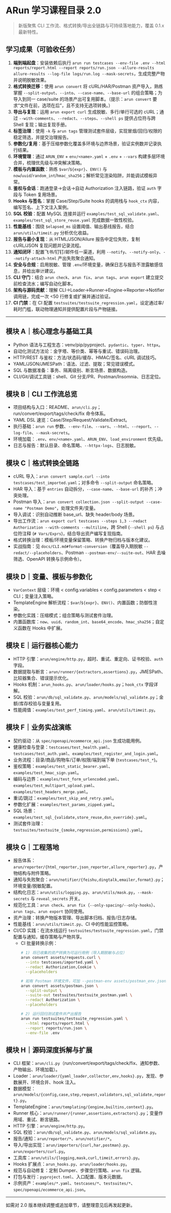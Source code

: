 # ARun 学习课程目录 2.0

> 新版聚焦 CLI 工作流、格式转换/导出全链路与可持续落地能力，覆盖 0.1.x 最新特性。

## 学习成果（可验收任务）
1. **端到端起盘**：安装依赖后执行 `arun run testcases --env-file .env --html reports/report.html --report reports/run.json --allure-results allure-results --log-file logs/run.log --mask-secrets`，生成完整产物并说明脱敏效果。
2. **格式转换迁移**：使用 `arun convert` 将 cURL/HAR/Postman 资产导入，熟练掌握 `--split-output`、`--into`、`--case-name`、`--base-url` 的组合策略；为导入到同一 case/suite 的场景产出可复用脚本。（提示：`arun convert` 要求“文件在前，选项在后”，且不支持无选项转换。）
3. **导出与复现**：运用 `arun export curl` 生成脱敏、多行/单行可选的 cURL；通过 `--with-comments`、`--redact`、`--steps`、`--shell ps` 提供占位符与跨 Shell 复现；输出复现手册。
4. **标签治理**：使用 `-k` 与 `arun tags` 管理测试套件层级，实现冒烟/回归/权限的稳定筛选，并提交治理报告。
5. **参数化/复用**：基于压缩参数化覆盖多环境与边界场景，验证实例数并记录执行结果。
6. **环境管理**：通过 `ARUN_ENV` + `env/<name>.yaml` + `.env` + `--vars` 构建多层环境合并，梳理优先级与冲突解决策略。
7. **模板与内置函数**：熟练 `$var`/`${expr}`、`ENV()` 与 `now`/`uuid`/`random_int`/`hmac_sha256`；解析常见渲染陷阱，并能调试模板异常。
8. **鉴权与会话**：跑通登录→会话→自动 Authorization 注入链路，验证 `auth` 字段与 Token 复用场景。
9. **Hooks 与签名**：掌握 Case/Step/Suite hooks 的调用栈与 `hook_ctx` 内容，编写签名、上下文注入案例。
10. **SQL 校验**：配置 MySQL 连接并运行 `examples/test_sql_validate.yaml`、`examples/test_sql_store_reuse.yaml` 完成数据一致性校验。
11. **性能基线**：围绕 `$elapsed_ms` 设置阈值、输出基线报告，结合 `arun/utils/timeit.py` 分析优化收益。
12. **报告与最小复现**：从 HTML/JSON/Allure 报告中定位失败，复制 cURL/JSON 复现问题并记录流程。
13. **通知闭环**：配置飞书/钉钉/邮件任一渠道，利用 `--notify`、`--notify-only`、`--notify-attach-html` 产出失败聚合通知。
14. **安全与合规**：启用脱敏、管理 `.env`/环境变量，确保日志与报告不泄露敏感信息，并给出审计建议。
15. **CLI 守门**：结合 `arun check`、`arun fix`、`arun tags`、`arun export` 建立提交前检查流水；编写自动化脚本。
16. **架构与源码贡献**：理解 CLI→Loader→Runner→Engine→Reporter→Notifier 调用链，完成一次 <50 行修复或扩展并通过验证。
17. **CI 门禁**：在 CI 配置 `testsuites/testsuite_regression.yaml`，设定通过率/耗时门槛，联动物理通知并提供配置片段与产物链接。

---

## 模块 A｜核心理念与基础工具
- Python 语法与工程生态：venv/pip/pyproject、`pydantic`、`typer`、`httpx`。
- 自动化测试方法论：金字塔、等价类、幂等与重试、错误码治理。
- HTTP/REST 与鉴权：方法/状态码/缓存、HMAC/签名、cURL 调试技巧。
- YAML/JSON/JMESPath：语法、过滤、提取；常见错误模式。
- SQL 与数据准备：事务、隔离级别、断言场景、数据构造。
- CLI/Git/调试工具链：shell、Git 分支/PR、Postman/Insomnia、日志定位。

## 模块 B｜CLI 工作流总览
- 项目结构与入口：README、`arun/cli.py`；run/convert/export/tags/check/fix 命令体系。
- YAML DSL 速览：Case/Step/Request/Validate/Extract。
- 执行基础：`arun run` 参数、`--env-file`、`--vars`、`--html`、`--report`、`--log-file`、`--mask-secrets`。
- 环境加载：`.env`、`env/<name>.yaml`、`ARUN_ENV`、`load_environment` 优先级。
- 日志与报告：默认目录、命名策略、`--httpx-logs`、日志脱敏。

## 模块 C｜格式转换全链路
- cURL 导入：`arun convert sample.curl --into testcases/test_imported.yaml`；对多命令 `--split-output` 命名策略。
- HAR 导入：基于 `entries` 自动拆分，`--case-name`、`--base-url` 的补齐；冲突处理。
- Postman 导入：`arun convert collection.json --split-output --case-name "Postman Demo"`，处理文件夹/变量。
- 导入调试：识别自动推断 base_url、缺失 header/body 场景。
- 导出工作流：`arun export curl testcases --steps 1,3 --redact Authorization --with-comments --multiline`，跨 Shell (`--shell ps`) 与占位符注释 (`# Vars/Exprs`)，结合导出资产编写复现指南。
- 格式转换治理：模板/环境变量保留策略、转换产物归档与版本化建议。
- 实战指南：见 `docs/CLI.md#format-conversion`（覆盖导入期脱敏 `--redact/--placeholders`、Postman `--postman-env/--suite-out`、HAR 去噪筛选、OpenAPI 转换与示例命令）。

## 模块 D｜变量、模板与参数化
- `VarContext` 层级：环境 < config.variables < config.parameters < step < CLI；变量注入策略。
- TemplateEngine 解析流程：`$var`/`${expr}`、`ENV()`、内置函数；防御性渲染。
- 参数化实践：压缩模式；组合策略与测试套件治理。
- 内置函数库：`now`、`uuid`、`random_int`、`base64_encode`、`hmac_sha256`；自定义函数在 Hooks 中扩展。

## 模块 E｜运行器核心能力
- HTTP 引擎：`arun/engine/http.py`，超时、重试、重定向、证书校验、`auth` 字段。
- 数据提取与断言：`arun/runner/{extractors,assertions}.py`，JMESPath、比较器集合、错误提示优化。
- Hooks 机制：`arun_hooks.py`、`arun/loader/hooks.py`；`hook_ctx` 字段详解。
- SQL 校验：`arun/db/sql_validate.py`、`arun/models/sql_validate.py`；金额/库存校验与变量复用。
- 性能阈值：`examples/test_perf_timing.yaml`、`arun/utils/timeit.py`。

## 模块 F｜业务实战演练
- 契约驱动：从 `spec/openapi/ecommerce_api.json` 生成功能用例。
- 健康检查与登录：`testcases/test_health.yaml`、`testcases/test_auth.yaml`、`examples/test_register_and_login.yaml`。
- 业务流程：目录/商品/购物车/订单/权限/端到端下单 (`testcases/test_*`)。
- 鉴权策略：`examples/test_static_bearer.yaml`、`examples/test_hmac_sign.yaml`。
- 编码与边界：`examples/test_form_urlencoded.yaml`、`examples/test_multipart_upload.yaml`、`examples/test_headers_merge.yaml`。
- 重试/跳过：`examples/test_skip_and_retry.yaml`。
- 参数化扩展：`examples/test_params_zipped.yaml`。
- SQL 场景：`examples/test_sql_{validate,store_reuse,dsn_override}.yaml`。
- 测试套件治理：`testsuites/testsuite_{smoke,regression,permissions}.yaml`。

## 模块 G｜工程落地
- 报告体系：`arun/reporter/{html_reporter,json_reporter,allure_reporter}.py`，产物结构与附件策略。
- 通知与失败聚合：`arun/notifier/{feishu,dingtalk,emailer,format}.py`；环境变量/脱敏配置。
- 结构化日志：`arun/utils/logging.py`、`arun/utils/mask.py`，`--mask-secrets` 与 `reveal_secrets` 开关。
- 规范化工具：`arun check`、`arun fix`（`--only-spacing/--only-hooks`）、`arun tags`、`arun export` 协同使用。
- 资产治理：转换产物版本管理、导出脚本归档、报告/日志存储。
- 性能基线：`arun/utils/timeit.py`、CI 中的性能监控策略。
- CI/CD 实践：在流水线运行 `testsuites/testsuite_regression.yaml`，门禁配置与通知，缓存策略与产物共享。
  - CI 批量转换示例：
    ```bash
    # 1) 将已收集的资产转换为可运行用例（导入期脱敏与占位）
    arun convert assets/requests.curl \
      --into testcases/imported.yaml \
      --redact Authorization,Cookie \
      --placeholders

    # 如有 Postman 环境文件，可加 --postman-env assets/postman_env.json；否则可省略
    arun convert assets/postman.json \
      --split-output \
      --suite-out testsuites/testsuite_postman.yaml \
      --redact Authorization \
      --placeholders

    # 2) 运行回归测试套件并产出报告
    arun run testsuites/testsuite_regression.yaml \
      --html reports/report.html \
      --report reports/run.json \
      --env-file .env
    ```

## 模块 H｜源码深度拆解与扩展
- CLI 框架：`arun/cli.py`（run/convert/export/tags/check/fix、通知参数、产物输出、环境加载）。
- Loader：`arun/loader/{yaml_loader,collector,env,hooks}.py`，发现、参数展开、环境合并、hook 注入。
- 数据模型：`arun/models/{config,case,step,request,validators,sql_validate,report}.py`。
- TemplateEngine：`arun/templating/{engine,builtins,context}.py`。
- Runner 核心：`arun/runner/{runner,assertions,extractors}.py`；变量作用域、重试、断言链路。
- HTTP 引擎：`arun/engine/http.py`。
- SQL 校验：`arun/db/sql_validate.py`、`arun/models/sql_validate.py`。
- 报告/通知：`arun/reporter/*`、`arun/notifier/*`。
- 导入/导出实现：`arun/importers/{curl,har,postman}.py`、`arun/exporters/curl.py`。
- 工具库：`arun/utils/{logging,mask,curl,timeit,errors}.py`。
- Hooks 扩展点：`arun_hooks.py`、`arun/loader/hooks.py`。
- 规范与自动修复：定制 Dumper、步骤空行策略、`arun fix` 逻辑。
- 打包与发行：`pyproject.toml`、入口配置、版本元数据。
- 示例资产：`examples/*.yaml`、`testcases/*`、`testsuites/*`、`spec/openapi/ecommerce_api.json`。

---

如需对 2.0 版本继续调整或追加章节，请整理意见后再发起更新。
